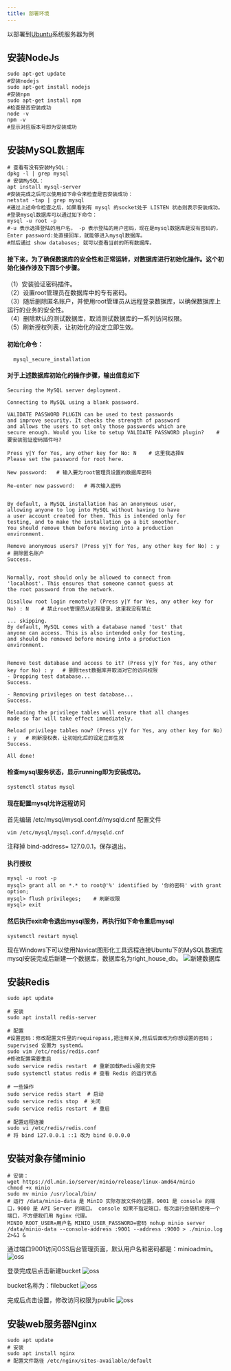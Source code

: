 ```yaml
---
title: 部署环境
---
```


以部署到[Ubuntu](https://cn.ubuntu.com/)系统服务器为例
## 安装NodeJs
``` shell
sudo apt-get update
#安装nodejs
sudo apt-get install nodejs
#安装npm
sudo apt-get install npm
#检查是否安装成功
node -v
npm -v
#显示对应版本号即为安装成功
```
## 安装MySQL数据库
``` shell
# 查看有没有安装MySQL：
dpkg -l | grep mysql
# 安装MySQL：
apt install mysql-server
#安装完成之后可以使用如下命令来检查是否安装成功：
netstat -tap | grep mysql
#通过上述命令检查之后，如果看到有 mysql 的socket处于 LISTEN 状态则表示安装成功。
#登录mysql数据库可以通过如下命令：
mysql -u root -p
#-u 表示选择登陆的用户名， -p 表示登陆的用户密码，现在是mysql数据库是没有密码的，Enter password:处直接回车，就能够进入mysql数据库。
#然后通过 show databases; 就可以查看当前的所有数据库。

```
#### 接下来，为了确保数据库的安全性和正常运转，对数据库进行初始化操作。这个初始化操作涉及下面5个步骤。  
（1）安装验证密码插件。  
（2）设置root管理员在数据库中的专有密码。  
（3）随后删除匿名账户，并使用root管理员从远程登录数据库，以确保数据库上运行的业务的安全性。  
（4）删除默认的测试数据库，取消测试数据库的一系列访问权限。  
（5）刷新授权列表，让初始化的设定立即生效。   
#### 初始化命令： 
``` shell
  mysql_secure_installation
```
#### 对于上述数据库初始化的操作步骤，输出信息如下
``` shell
Securing the MySQL server deployment.

Connecting to MySQL using a blank password.

VALIDATE PASSWORD PLUGIN can be used to test passwords
and improve security. It checks the strength of password
and allows the users to set only those passwords which are
secure enough. Would you like to setup VALIDATE PASSWORD plugin?    # 要安装验证密码插件吗?

Press y|Y for Yes, any other key for No: N    # 这里我选择N
Please set the password for root here.

New password:   # 输入要为root管理员设置的数据库密码

Re-enter new password:   # 再次输入密码


By default, a MySQL installation has an anonymous user,
allowing anyone to log into MySQL without having to have
a user account created for them. This is intended only for
testing, and to make the installation go a bit smoother.
You should remove them before moving into a production
environment.

Remove anonymous users? (Press y|Y for Yes, any other key for No) : y     # 删除匿名账户
Success.


Normally, root should only be allowed to connect from
'localhost'. This ensures that someone cannot guess at
the root password from the network.

Disallow root login remotely? (Press y|Y for Yes, any other key for No) : N    # 禁止root管理员从远程登录，这里我没有禁止

... skipping.
By default, MySQL comes with a database named 'test' that
anyone can access. This is also intended only for testing,
and should be removed before moving into a production
environment.


Remove test database and access to it? (Press y|Y for Yes, any other key for No) : y   # 删除test数据库并取消对它的访问权限
- Dropping test database...
Success.

- Removing privileges on test database...
Success.

Reloading the privilege tables will ensure that all changes
made so far will take effect immediately.

Reload privilege tables now? (Press y|Y for Yes, any other key for No) : y   # 刷新授权表，让初始化后的设定立即生效
Success.

All done!
```
#### 检查mysql服务状态，显示running即为安装成功。
``` shell
systemctl status mysql
```
#### 现在配置mysql允许远程访问  
首先编辑 /etc/mysql/mysql.conf.d/mysqld.cnf 配置文件
``` shell
vim /etc/mysql/mysql.conf.d/mysqld.cnf
```
注释掉 bind-address= 127.0.0.1，保存退出。  
#### 执行授权
``` shell
mysql -u root -p
mysql> grant all on *.* to root@'%' identified by '你的密码' with grant option;
mysql> flush privileges;    # 刷新权限
mysql> exit
```
#### 然后执行exit命令退出mysql服务，再执行如下命令重启mysql
``` shell
systemctl restart mysql
```
现在Windows下可以使用Navicat图形化工具远程连接Ubuntu下的MySQL数据库  
mysql安装完成后新建一个数据库，数据库名为right_house_db。
![新建数据库](/mysql.png)  


## 安装Redis

``` shell
sudo apt update

# 安装
sudo apt install redis-server

# 配置
#设置密码：修改配置文件里的requirepass,把注释关掉,然后后面改为你想设置的密码；supervised 设置为 systemd。
sudo vim /etc/redis/redis.conf
#修改配置需要重启
sudo service redis restart  # 重新加载Redis服务文件
sudo systemctl status redis # 查看 Redis 的运行状态

# 一些操作
sudo service redis start  # 启动
sudo service redis stop  # 关闭
sudo service redis restart  # 重启

# 配置远程连接 
sudo vi /etc/redis/redis.conf
# 将 bind 127.0.0.1 ::1 改为 bind 0.0.0.0
```

## 安装对象存储minio

```shell
# 安装：
wget https://dl.min.io/server/minio/release/linux-amd64/minio
chmod +x minio
sudo mv minio /usr/local/bin/
# 运行 /data/minio-data 是 MinIO 实际存放文件的位置，9001 是 console 的端口，9000 是 API Server 的端口。 console 如果不指定端口，每次运行会随机使用一个端口，不方便我们用 Nginx 代理。
MINIO_ROOT_USER=用户名 MINIO_USER_PASSWORD=密码 nohup minio server /data/minio-data --console-address :9001 --address :9000 > ./minio.log 2>&1 &
```
通过端口9001访问OSS后台管理页面，默认用户名和密码都是：minioadmin。
![oss](/oss.png)
 
登录完成后点击新建bucket
![oss](/oss2.png)

bucket名称为：filebucket
![oss](/oss3.png)

完成后点击设置，修改访问权限为public
![oss](/oss4.png)


## 安装web服务器Nginx

```shell
sudo apt update
# 安装
sudo apt install nginx
# 配置文件路径 /etc/nginx/sites-available/default

```